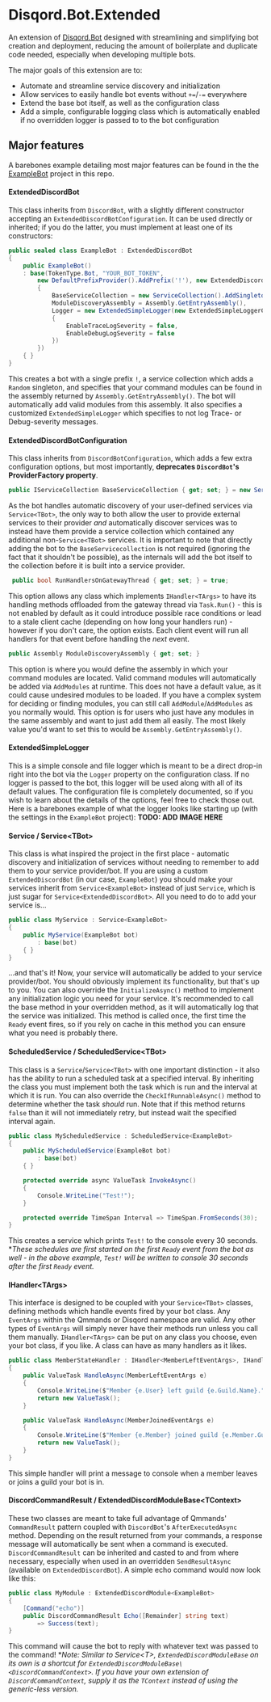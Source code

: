 # Disqord.Bot.Extended
An extension of [Disqord.Bot](https://github.com/Quahu/Disqord/tree/master/src/Disqord.Bot) designed with streamlining and simplifying bot creation and deployment, reducing the amount of boilerplate and duplicate code needed, especially when developing multiple bots.

The major goals of this extension are to:

- Automate and streamline service discovery and initialization
- Allow services to easily handle bot events without `+=`/`-=` everywhere
- Extend the base bot itself, as well as the configuration class
- Add a simple, configurable logging class which is automatically enabled if no overridden logger is passed to to the bot configuration



## Major features

A barebones example detailing most major features can be found in the the [ExampleBot](https://github.com/QuantumToasted/Disqord.Bot.Extended/tree/master/Disqord.Bot.Extended.ExampleBot) project in this repo.

#### ExtendedDiscordBot
This class inherits from `DiscordBot`, with a slightly different constructor accepting an `ExtendedDiscordBotConfiguration`. It can be used directly or inherited; if you do the latter, you must implement at least one of its constructors:

```cs
public sealed class ExampleBot : ExtendedDiscordBot
{
    public ExampleBot() 
    : base(TokenType.Bot, "YOUR_BOT_TOKEN",
        new DefaultPrefixProvider().AddPrefix('!'), new ExtendedDiscordBotConfiguration
        {
            BaseServiceCollection = new ServiceCollection().AddSingleton<Random>(),
            ModuleDiscoveryAssembly = Assembly.GetEntryAssembly(),
            Logger = new ExtendedSimpleLogger(new ExtendedSimpleLoggerConfiguration
            {
                EnableTraceLogSeverity = false,
                EnableDebugLogSeverity = false
            })
        })
	{ }
}
```

This creates a bot with a single prefix `!`, a service collection which adds a `Random` singleton, and specifies that your command modules can be found in the assembly returned by `Assembly.GetEntryAssembly()`. The bot will automatically add valid modules from this assembly. It also specifies a customized `ExtendedSimpleLogger` which specifies to not log Trace- or Debug-severity messages.


#### ExtendedDiscordBotConfiguration

This class inherits from `DiscordBotConfiguration`, which adds a few extra configuration options, but most importantly, __deprecates `DiscordBot`'s ProviderFactory property__.


```cs
public IServiceCollection BaseServiceCollection { get; set; } = new ServiceCollection();
```

As the bot handles automatic discovery of your user-defined services via `Service<TBot>`, the only way to both allow the user to provide external services to their provider *and* automatically discover services was to instead have them provide a service collection which contained any additional non-`Service<TBot>` services. It is important to note that directly adding the bot to the `BaseServicecollection` is not required (ignoring the fact that it shouldn't be possible), as the internals will add the bot itself to the collection before it is built into a service provider.



```cs
 public bool RunHandlersOnGatewayThread { get; set; } = true;
```

This option allows any class which implements `IHandler<TArgs>` to have its handling methods offloaded from the gateway thread via `Task.Run()` - this is not enabled by default as it could introduce possible race conditions or lead to a stale client cache (depending on how long your handlers run) - however if you don't care, the option exists. Each client event will run all handlers for that event before handling the *next* event.



```cs
public Assembly ModuleDiscoveryAssembly { get; set; }
```

This option is where you would define the assembly in which your command modules are located. Valid command modules will automatically be added via `AddModules` at runtime. This does not have a default value, as it could cause undesired modules to be loaded. If you have a complex system for deciding or finding modules, you can still call `AddModule`/`AddModules` as you normally would. This option is for users who just have any modules in the same assembly and want to just add them all easily. The most likely value you'd want to set this to would be `Assembly.GetEntryAssembly()`.



#### ExtendedSimpleLogger

This is a simple console and file logger which is meant to be a direct drop-in right into the bot via the `Logger` property on the configuration class. If no logger is passed to the bot, this logger will be used along with all of its default values. The configuration file is completely documented, so if you wish to learn about the details of the options, feel free to check those out. Here is a barebones example of what the logger looks like starting up (with the settings in the `ExampleBot` project):
**TODO: ADD IMAGE HERE**


#### Service / Service\<TBot>

This class is what inspired the project in the first place - automatic discovery and initialization of services without needing to remember to add them to your service provider/bot. If you are using a custom `ExtendedDiscordBot` (in our case, `ExampleBot`) you should make your services inherit from `Service<ExampleBot>` instead of just `Service`, which is just sugar for `Service<ExtendedDiscordBot>`.
All you need to do to add your service is...

```cs
public class MyService : Service<ExampleBot>
{
	public MyService(ExampleBot bot)
        : base(bot)
    { }
}
```

...and that's it! Now, your service will automatically be added to your service provider/bot. You should obviously implement its functionality, but that's up to you. You can also override the `InitializeAsync()` method to implement any initialization logic you need for your service. It's recommended to call the base method in your overridden method, as it will automatically log that the service was initialized. This method is called once, the first time the `Ready` event fires, so if you rely on cache in this method you can ensure what you need is probably there.



#### ScheduledService / ScheduledService\<TBot>

This class is a `Service`/`Service<TBot>` with one important distinction - it also has the ability to run a scheduled task at a specified interval. By inheriting the class you must implement both the task which is run and the interval at which it is run. You can also override the `CheckIfRunnableAsync()` method to determine whether the task *should* run. Note that if this method returns `false` than it will not immediately retry, but instead wait the specified interval again.

```cs
public class MyScheduledService : ScheduledService<ExampleBot>
{
    public MyScheduledService(ExampleBot bot)
        : base(bot)
    { }

    protected override async ValueTask InvokeAsync()
    {
        Console.WriteLine("Test!");
    }

    protected override TimeSpan Interval => TimeSpan.FromSeconds(30);
}
```

This creates a service which prints `Test!` to the console every 30 seconds.
**These schedules are first started on the first `Ready` event from the bot as well - in the above example, `Test!` will be written to console 30 seconds after the first `Ready` event.*



#### IHandler\<TArgs>

This interface is designed to be coupled with your `Service<TBot>` classes, defining methods which handle events fired by your bot class. Any `EventArgs` within the Qmmands or Disqord namespace are valid. Any other types of `EventArgs` will simply never have their methods run unless you call them manually. `IHandler<TArgs>` can be put on any class you choose, even your bot class, if you like. A class can have as many handlers as it likes.

```cs
public class MemberStateHandler : IHandler<MemberLeftEventArgs>, IHandler<MemberJoinedEventArgs>
{
	public ValueTask HandleAsync(MemberLeftEventArgs e)
    {
        Console.WriteLine($"Member {e.User} left guild {e.Guild.Name}.");
        return new ValueTask();
    }

    public ValueTask HandleAsync(MemberJoinedEventArgs e)
    {
        Console.WriteLine($"Member {e.Member} joined guild {e.Member.Guild.Name}.");
        return new ValueTask();
    }
}
```

This simple handler will print a message to console when a member leaves or joins a guild your bot is in.



#### DiscordCommandResult / ExtendedDiscordModuleBase\<TContext>

These two classes are meant to take full advantage of Qmmands' `CommandResult` pattern coupled with `DiscordBot`'s `AfterExecutedAsync` method. Depending on the result returned from your commands, a response message will automatically be sent when a command is executed. `DiscordCommandResult` can be inherited and casted to and from where necessary, especially when used in an overridden `SendResultAsync` (available on `ExtendedDiscordBot`). A simple echo command would now look like this:


```cs
public class MyModule : ExtendedDiscordModule<ExampleBot>
{
	[Command("echo")]
	public DiscordCommandResult Echo([Remainder] string text)
		=> Success(text);
}
```

This command will cause the bot to reply with whatever text was passed to the command!
**Note: Similar to Service\<T>, `ExtendedDiscordModuleBase` on its own is a shortcut for `ExtendedDiscordModuleBase\<DiscordCommandContext>`. If you have your own extension of `DiscordCommandContext`, supply it as the `TContext` instead of using the generic-less version.*